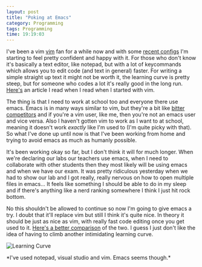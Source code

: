 ```yaml
---
layout: post
title: "Poking at Emacs"
category: Programming
tags: Programming
time: 19:19:03
---
```

I've been a vim [vim][vim] fan for a while now and with some [recent configs][update] I'm starting to feel pretty confident and happy with it. For those who don't know it's basically a text editor, like notepad, but with a lot of keycommands which allows you to edit code (and text in general) faster. For writing a simple straight up text it might not be worth it, the learning curve is pretty steep, but for someone who codes a lot it's really good in the long run. [Here's][nutheads] an article I read when I read when I started with vim.


The thing is that I need to work at school too and everyone there use emacs. Emacs is in many ways similar to vim, but they're a bit like [bitter competitors][editor_war] and if you're a vim user, like me, then you're not an emacs user and vice versa. Also I haven't gotten vim to work as I want to at school, meaning it doesn't work *exactly* like I'm used to (I'm quite picky with that). So what I've done up until now is that I've been working from home and trying to avoid emacs as much as humanly possible.

It's been working okay so far, but I don't think it will for much longer. When we're declaring our labs our teachers use emacs, when I need to collaborate with other students then they most likely will be using emacs and when we have our exam. It was pretty ridiculous yesterday when we had to show our lab and I got really, really nervous on how to open multiple files in emacs... It feels like something I should be able to do in my sleep and if there's anything like a nerd ranking somewhere I think I just hit rock bottom.

No this shouldn't be allowed to continue so now I'm going to give emacs a try. I doubt that it'll replace vim but still I think it's quite nice. In theory it should be just as nice as vim, with really fast code editing once you get used to it. [Here's a better comparison][good_comparison] of the two. I guess I just don't like the idea of having to climb another intimidating learning curve.

![Learning Curve][learning_curve]   
<div class="center">*I've used notepad, visual studio and vim. Emacs seems though.*</div>

[vim]: http://www.vim.org/
[update]: https://github.com/treeman/dotfiles/blob/c6bb8c790303367286a34744004f2032de996bc0/.vimrc
[nutheads]: http://www.viemu.com/a-why-vi-vim.html
[editor_war]: http://en.wikipedia.org/wiki/Editor_war
[learning_curve]: http://unix.rulez.org/~calver/pictures/curves.jpg
[good_comparison]: http://www.io.com/~dierdorf/emacsvi.html

